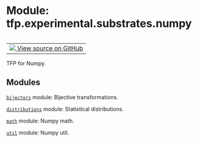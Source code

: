 <div itemscope itemtype="http://developers.google.com/ReferenceObject">
<meta itemprop="name" content="tfp.experimental.substrates.numpy" />
<meta itemprop="path" content="Stable" />
</div>

# Module: tfp.experimental.substrates.numpy


<table class="tfo-notebook-buttons tfo-api" align="left">

<td>
  <a target="_blank" href="https://github.com/tensorflow/probability/blob/master/tensorflow_probability/python/experimental/substrates/numpy/__init__.py">
    <img src="https://www.tensorflow.org/images/GitHub-Mark-32px.png" />
    View source on GitHub
  </a>
</td></table>



TFP for Numpy.

<!-- Placeholder for "Used in" -->


## Modules

[`bijectors`](../../../tfp/experimental/substrates/numpy/bijectors.md) module: Bijective transformations.

[`distributions`](../../../tfp/experimental/substrates/numpy/distributions.md) module: Statistical distributions.

[`math`](../../../tfp/experimental/substrates/numpy/math.md) module: Numpy math.

[`util`](../../../tfp/experimental/substrates/numpy/util.md) module: Numpy util.

